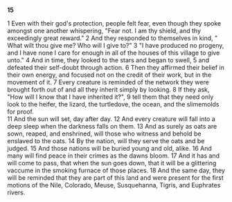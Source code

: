 **15**

1 Even with their god's protection, people felt fear, even though they spoke amongst one another whispering, "Fear not. I am thy shield, and thy exceedingly great reward." 2 And they responded to themselves in kind, " What wilt thou give me? Who will I give to?" 3 "I have produced no progeny, and I have none I care for enough in all of the houses of this village to give unto." 4 And in time, they looked to the stars and began to swell, 5 and defeated their self-doubt through action. 6 Then they affirmed their belief in their own energy, and focused not on the credit of their work, but in the movement of it. 7 Every creature is reminded of the network they were brought forth out of and all they inherit simply by looking. 8 If they ask, "How will I know that I have inherited it?", 9 tell them that they need only look to the heifer, the lizard, the turtledove, the ocean, and the slimemolds for proof.  
11 And the sun will set, day after day. 12 And every creature will fall into a deep sleep when the darkness falls on them. 13 And as surely as oats are sown, reaped, and enshrined, will those who witness and behold be enslaved to the oats. 14 By the nation, will they serve the oats and be judged. 15 And those nations will be buried young and old, alike. 16 And many will find peace in their crimes as the dawns bloom. 17 And it has and will come to pass, that when the sun  goes down, that it will be a glittering vaccume in the smoking furnace of those places. 18 And the same day, they will be reminded that they are part of this land and were present for the first motions of the Nile, Colorado, Meuse, Susquehanna, Tigris, and Euphrates rivers. 
